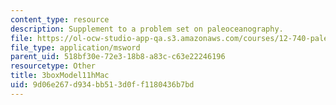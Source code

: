 ```yaml
---
content_type: resource
description: Supplement to a problem set on paleoceanography.
file: https://ol-ocw-studio-app-qa.s3.amazonaws.com/courses/12-740-paleoceanography-spring-2008/9d06e267d934bb513d0ff1180436b7bd_3boxModel11hMac.xls
file_type: application/msword
parent_uid: 518bf30e-72e3-18b8-a83c-c63e22246196
resourcetype: Other
title: 3boxModel11hMac
uid: 9d06e267-d934-bb51-3d0f-f1180436b7bd
---
```

